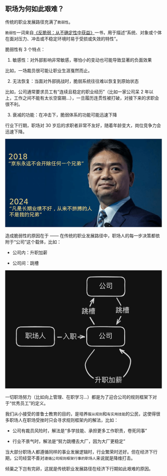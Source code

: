 ## 职场为何如此艰难？

传统的职业发展路径充满了`脆弱性`。

`脆弱性`一词来自[《反脆弱：从不确定性中获益》](https://book.douban.com/subject/25782902/)一书，用于描述“系统、对象或个体在面对压力、冲击或不稳定环境时易于受损或失效的特性”。

脆弱性有 3 个特点：

1. 敏感性：对外部影响非常敏感，哪怕小的变动也可能导致显著的负面效果

比如，一场裁员很可能让职业生涯戛然而止。

2. 无法恢复：当面对外部挑战时，脆弱系统往往难以恢复到原始状态

比如，公司通常要求员工有“连续且稳定的职业经历”（比如一家公司呆 2 年以上，工作之间不能有太长空窗期...），一旦履历连贯性被打破，对接下来的求职会很不利。

3. 衰减的功能：在冲击下，脆弱体系的功能可能迅速下降

行业下行期，职场对 30 岁后的求职者非常不友好，随着年龄变大，岗位竞争力会迅速下降。

![强哥语录](/imgs/jd.png)

造成脆弱性的原因在于 —— 在传统的职业发展路径中，职场人的每一步决策都依附于“公司”这个载体，比如：

- 公司内：升职加薪

- 公司间：跳槽

![传统职业路径](/imgs/traditional.jpg)

一切职场努力（比如向上管理、在职学习...）都是为了迎合公司的规则框架下对于“优秀员工”的定义。

我们从小接受的普鲁士教育的目的，是培养`服从规则`和`有实用技能`的公民，这使得很多职场人在职场受挫时只会寻求规则框架内的解法，比如：

- 公司有裁员风险时，解法是“多学技能、承担更多工作职责，卷死同事”

- 行业不景气时，解法是“努力跳槽去大厂，因为大厂更稳定”

当大部分职场人都遵循同样的事业发展逻辑时，行业繁荣时还好。但在经济下行期，公司经营不善对`遵循公司规则框架行事的职场人`来说就是降维打击。

倾巢之下岂有完卵，这就是传统职业发展路径在经济下行期如此艰难的原因。
